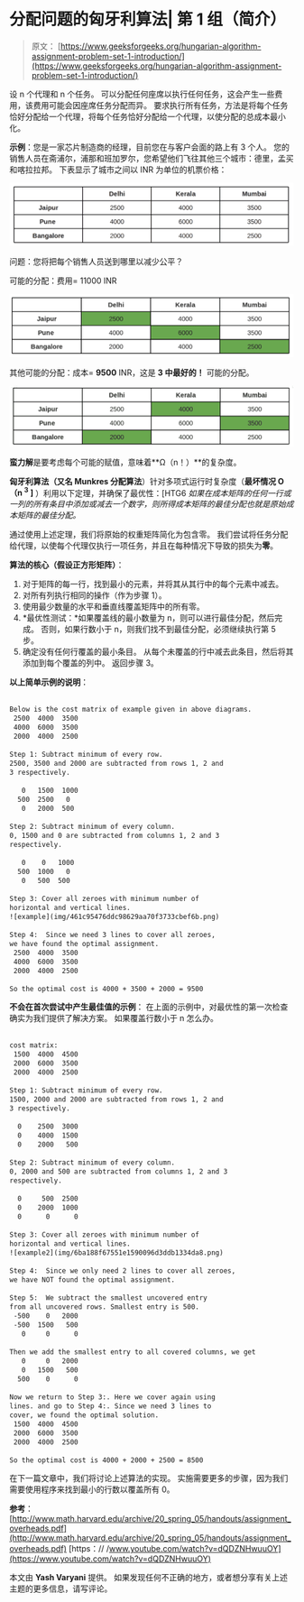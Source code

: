 # 分配问题的匈牙利算法| 第 1 组（简介）

> 原文： [https://www.geeksforgeeks.org/hungarian-algorithm-assignment-problem-set-1-introduction/](https://www.geeksforgeeks.org/hungarian-algorithm-assignment-problem-set-1-introduction/)

设 n 个代理和 n 个任务。 可以分配任何座席以执行任何任务，这会产生一些费用，该费用可能会因座席任务分配而异。 要求执行所有任务，方法是将每个任务恰好分配给一个代理，将每个任务恰好分配给一个代理，以使分配的总成本最小化。

**示例**：您是一家芯片制造商的经理，目前您在与客户会面的路上有 3 个人。 您的销售人员在斋浦尔，浦那和班加罗尔，您希望他们飞往其他三个城市：德里，孟买和喀拉拉邦。 下表显示了城市之间以 INR 为单位的机票价格：

![hungarian1](img/ec790db6f64fbb6c5e14e6d292501698.png)

问题：您将把每个销售人员送到哪里以减少公平？

可能的分配：费用= 11000 INR

![hungerain2](img/299f5bd9c9c1453c6a348ee622bd09ff.png)

其他可能的分配：成本= **9500** INR，这是 **3 中最好的！** 可能的分配。

![hungarian4](img/5824ba3bc484d4cfd0f586ee860ea427.png)

**蛮力解**是要考虑每个可能的赋值，意味着**Ω（n！）**的复杂度。

**匈牙利算法（又名 Munkres 分配算法**）针对多项式运行时复杂度（**最坏情况 O（n <sup>3</sup> ]** ）利用以下定理，并确保了最优性：[HTG6 *如果在成本矩阵的任何一行或一列的所有条目中添加或减去一个数字，则所得成本矩阵的最佳分配也就是原始成本矩阵的最佳分配。*

通过使用上述定理，我们将原始的权重矩阵简化为包含零。 我们尝试将任务分配给代理，以使每个代理仅执行一项任务，并且在每种情况下导致的损失为**零**。

**算法的核心（假设正方形矩阵）**：

1.  对于矩阵的每一行，找到最小的元素，并将其从其行中的每个元素中减去。
2.  对所有列执行相同的操作（作为步骤 1）。
3.  使用最少数量的水平和垂直线覆盖矩阵中的所有零。
4.  *最优性测试：*如果覆盖线的最小数量为 n，则可以进行最佳分配，然后完成。 否则，如果行数小于 n，则我们找不到最佳分配，必须继续执行第 5 步。
5.  确定没有任何行覆盖的最小条目。 从每个未覆盖的行中减去此条目，然后将其添加到每个覆盖的列中。 返回步骤 3。

**以上简单示例的说明**：

```

Below is the cost matrix of example given in above diagrams.
 2500  4000  3500
 4000  6000  3500
 2000  4000  2500

Step 1: Subtract minimum of every row.
2500, 3500 and 2000 are subtracted from rows 1, 2 and 
3 respectively.

   0   1500  1000
  500  2500   0
   0   2000  500

Step 2: Subtract minimum of every column.
0, 1500 and 0 are subtracted from columns 1, 2 and 3 
respectively.

   0    0   1000
  500  1000   0
   0   500  500

Step 3: Cover all zeroes with minimum number of 
horizontal and vertical lines.
![example](img/461c95476ddc98629aa70f3733cbef6b.png)

Step 4:  Since we need 3 lines to cover all zeroes,
we have found the optimal assignment. 
 2500  4000  3500
 4000  6000  3500
 2000  4000  2500

So the optimal cost is 4000 + 3500 + 2000 = 9500

```

**不会在首次尝试中产生最佳值的示例**：
在上面的示例中，对最优性的第一次检查确实为我们提供了解决方案。 如果覆盖行数小于 n 怎么办。

```

cost matrix:
 1500  4000  4500
 2000  6000  3500
 2000  4000  2500

Step 1: Subtract minimum of every row.
1500, 2000 and 2000 are subtracted from rows 1, 2 and 
3 respectively.

  0    2500  3000
  0    4000  1500
  0    2000   500

Step 2: Subtract minimum of every column.
0, 2000 and 500 are subtracted from columns 1, 2 and 3 
respectively.

  0     500  2500
  0    2000  1000 
  0      0      0 

Step 3: Cover all zeroes with minimum number of 
horizontal and vertical lines.
![example2](img/6ba188f67551e1590096d3ddb1334da8.png)

Step 4:  Since we only need 2 lines to cover all zeroes,
we have NOT found the optimal assignment. 

Step 5:  We subtract the smallest uncovered entry 
from all uncovered rows. Smallest entry is 500.
 -500    0   2000
 -500  1500   500
   0     0      0

Then we add the smallest entry to all covered columns, we get
   0     0   2000
   0   1500   500
  500    0      0

Now we return to Step 3:. Here we cover again using
lines. and go to Step 4:. Since we need 3 lines to 
cover, we found the optimal solution.
 1500  4000  4500
 2000  6000  3500
 2000  4000  2500

So the optimal cost is 4000 + 2000 + 2500 = 8500

```

在下一篇文章中，我们将讨论上述算法的实现。 实施需要更多的步骤，因为我们需要使用程序来找到最小的行数以覆盖所有 0。

 **参考**：
[http://www.math.harvard.edu/archive/20_spring_05/handouts/assignment_overheads.pdf](http://www.math.harvard.edu/archive/20_spring_05/handouts/assignment_overheads.pdf)
[https：// /www.youtube.com/watch?v=dQDZNHwuuOY](https://www.youtube.com/watch?v=dQDZNHwuuOY)

本文由 **Yash Varyani** 提供。 如果发现任何不正确的地方，或者想分享有关上述主题的更多信息，请写评论。

